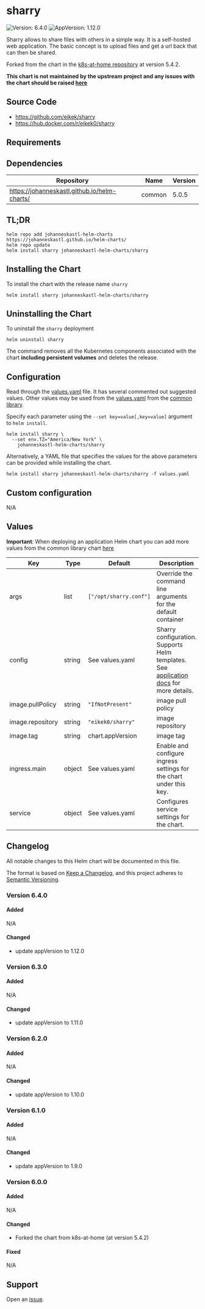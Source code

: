 # sharry

![Version: 6.4.0](https://img.shields.io/badge/Version-6.4.0-informational?style=flat-square) ![AppVersion: 1.12.0](https://img.shields.io/badge/AppVersion-1.12.0-informational?style=flat-square)

Sharry allows to share files with others in a simple way. It is a self-hosted web application. The basic concept is to upload files and get a url back that can then be shared.

Forked from the chart in the [k8s-at-home repository](https://github.com/k8s-at-home/charts) at version 5.4.2.

**This chart is not maintained by the upstream project and any issues with the chart should be raised [here](https://github.com/johanneskastl/helm-charts/issues/)**

## Source Code

* <https://github.com/eikek/sharry>
* <https://hub.docker.com/r/eikek0/sharry>

## Requirements

## Dependencies

| Repository | Name | Version |
|------------|------|---------|
| https://johanneskastl.github.io/helm-charts/ | common | 5.0.5 |

## TL;DR

```console
helm repo add johanneskastl-helm-charts https://johanneskastl.github.io/helm-charts/
helm repo update
helm install sharry johanneskastl-helm-charts/sharry
```

## Installing the Chart

To install the chart with the release name `sharry`

```console
helm install sharry johanneskastl-helm-charts/sharry
```

## Uninstalling the Chart

To uninstall the `sharry` deployment

```console
helm uninstall sharry
```

The command removes all the Kubernetes components associated with the chart **including persistent volumes** and deletes the release.

## Configuration

Read through the [values.yaml](./values.yaml) file. It has several commented out suggested values.
Other values may be used from the [values.yaml](https://github.com/johanneskastl/helm-charts/tree/main/charts/common/values.yaml) from the [common library](https://github.com/johanneskastl/helm-charts/tree/main/charts/common).

Specify each parameter using the `--set key=value[,key=value]` argument to `helm install`.

```console
helm install sharry \
  --set env.TZ="America/New York" \
    johanneskastl-helm-charts/sharry
```

Alternatively, a YAML file that specifies the values for the above parameters can be provided while installing the chart.

```console
helm install sharry johanneskastl-helm-charts/sharry -f values.yaml
```

## Custom configuration

N/A

## Values

**Important**: When deploying an application Helm chart you can add more values from the common library chart [here](https://github.com/johanneskastl/helm-charts/tree/main/charts/common)

| Key | Type | Default | Description |
|-----|------|---------|-------------|
| args | list | `["/opt/sharry.conf"]` | Override the command line arguments for the default container |
| config | string | See values.yaml | Sharry configuration. Supports Helm templates. See [application docs](https://eikek.github.io/sharry/doc/configure) for more details. |
| image.pullPolicy | string | `"IfNotPresent"` | image pull policy |
| image.repository | string | `"eikek0/sharry"` | image repository |
| image.tag | string | chart.appVersion | image tag |
| ingress.main | object | See values.yaml | Enable and configure ingress settings for the chart under this key. |
| service | object | See values.yaml | Configures service settings for the chart. |

## Changelog

All notable changes to this Helm chart will be documented in this file.

The format is based on [Keep a Changelog](https://keepachangelog.com/en/1.0.0/),
and this project adheres to [Semantic Versioning](https://semver.org/spec/v2.0.0.html).

### Version 6.4.0

#### Added

N/A

#### Changed

* update appVersion to 1.12.0

### Version 6.3.0

#### Added

N/A

#### Changed

* update appVersion to 1.11.0

### Version 6.2.0

#### Added

N/A

#### Changed

* update appVersion to 1.10.0

### Version 6.1.0

#### Added

N/A

#### Changed

* update appVersion to 1.9.0

### Version 6.0.0

#### Added

N/A

#### Changed

* Forked the chart from k8s-at-home (at version 5.4.2)

#### Fixed

N/A

## Support

Open an [issue](https://github.com/johanneskastl/helm-charts/issues/).
